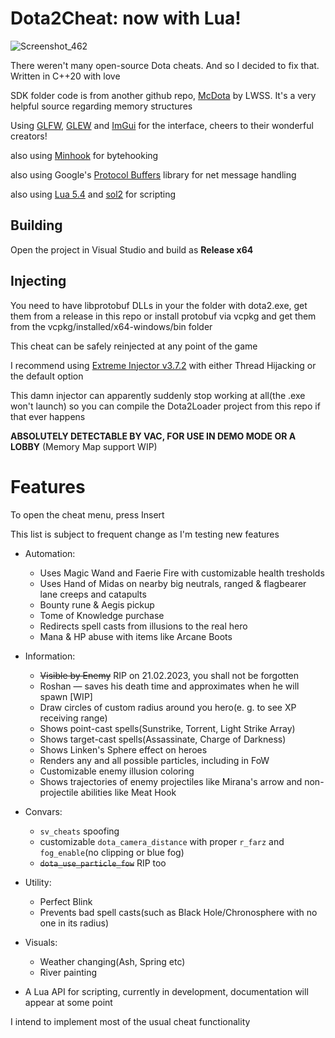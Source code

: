# Dota2Cheat: now with Lua!

![Screenshot_462](https://user-images.githubusercontent.com/66470490/221685025-95ce9474-6eeb-4a1d-aa2b-09b184710173.png)

There weren't many open-source Dota cheats. And so I decided to fix that.
Written in C++20 with love

SDK folder code is from another github repo, [McDota](https://github.com/LWSS/McDota) by LWSS. It's a very helpful source regarding memory structures

Using [GLFW](https://github.com/glfw/glfw), [GLEW](https://glew.sourceforge.net/) and [ImGui](https://github.com/ocornut/imgui) for the interface, cheers to their wonderful creators!

also using [Minhook](https://github.com/TsudaKageyu/minhook) for bytehooking

also using Google's [Protocol Buffers](https://github.com/protocolbuffers/protobuf) library for net message handling

also using [Lua 5.4](https://www.lua.org/) and [sol2](https://github.com/ThePhD/sol2) for scripting

## Building
Open the project in Visual Studio and build as **Release x64**

## Injecting
You need to have libprotobuf DLLs in your the folder with dota2.exe, get them from a release in this repo or install protobuf via vcpkg and get them from the vcpkg/installed/x64-windows/bin folder

This cheat can be safely reinjected at any point of the game

I recommend using [Extreme Injector v3.7.2](https://www.unknowncheats.me/forum/downloads.php?do=file&id=21570) with either Thread Hijacking or the default option

This damn injector can apparently suddenly stop working at all(the .exe won't launch) so you can compile the Dota2Loader project from this repo if that ever happens

**ABSOLUTELY DETECTABLE BY VAC, FOR USE IN DEMO MODE OR A LOBBY** (Memory Map support WIP)

# Features
To open the cheat menu, press Insert

This list is subject to frequent change as I'm testing new features

* Automation:
  * Uses Magic Wand and Faerie Fire with customizable health tresholds
  * Uses Hand of Midas on nearby big neutrals, ranged & flagbearer lane creeps and catapults
  * Bounty rune & Aegis pickup
  * Tome of Knowledge purchase
  * Redirects spell casts from illusions to the real hero
  * Mana & HP abuse with items like Arcane Boots

* Information:
  * ~~Visible by Enemy~~ RIP on 21.02.2023, you shall not be forgotten
  * Roshan — saves his death time and approximates when he will spawn [WIP]
  * Draw circles of custom radius around you hero(e. g. to see XP receiving range)
  * Shows point-cast spells(Sunstrike, Torrent, Light Strike Array)
  * Shows target-cast spells(Assassinate, Charge of Darkness)
  * Shows Linken's Sphere effect on heroes
  * Renders any and all possible particles, including in FoW
  * Customizable enemy illusion coloring
  * Shows trajectories of enemy projectiles like Mirana's arrow and non-projectile abilities like Meat Hook
 
* Convars:
  * `sv_cheats` spoofing
  * customizable `dota_camera_distance` with proper `r_farz` and `fog_enable`(no clipping or blue fog)
  * ~~`dota_use_particle_fow`~~ RIP too

* Utility:
  * Perfect Blink
  * Prevents bad spell casts(such as Black Hole/Chronosphere with no one in its radius)

* Visuals:
  * Weather changing(Ash, Spring etc)
  * River painting

* A Lua API for scripting, currently in development, documentation will appear at some point

I intend to implement most of the usual cheat functionality
